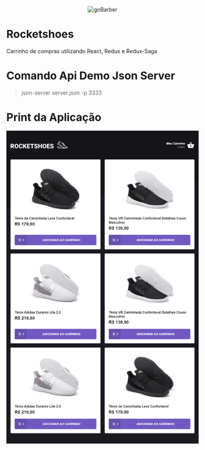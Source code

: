 <p align="center"><img src="https://camo.githubusercontent.com/8c13dc2618dbd7f76d1d574350b98fdee1335ce5/68747470733a2f2f726f636b6574736561742d63646e2e73332d73612d656173742d312e616d617a6f6e6177732e636f6d2f626f6f7463616d702d6865616465722e706e67" alt="goBarber" align="center"/>
   </p>
   
# Rocketshoes
Carrinho de compras utilizando React, Redux e Redux-Saga

# Comando Api Demo Json Server
> json-server server.json -p 3333

# Print da Aplicação
<img src="https://github.com/greisson182/rocketshoes/blob/master/src/assets/images/print.png?raw=true" />
